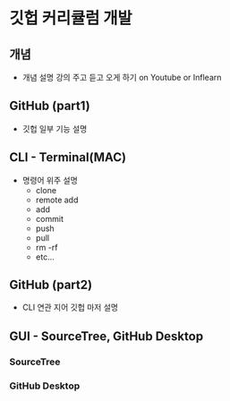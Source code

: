 # 깃헙 커리큘럼 개발

## 개념

- 개념 설명 강의 주고 듣고 오게 하기 on Youtube or Inflearn

## GitHub (part1)

- 깃헙 일부 기능 설명

## CLI - Terminal(MAC)

- 명령어 위주 설명
    - clone
    - remote add
    - add
    - commit
    - push
    - pull
    - rm -rf
    - etc...

## GitHub (part2)

- CLI 연관 지어 깃헙 마저 설명

## GUI - SourceTree, GitHub Desktop

### SourceTree
### GitHub Desktop